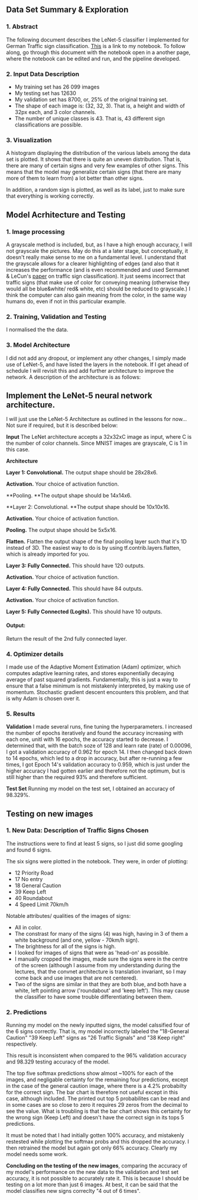 ## Data Set Summary & Exploration
### 1. Abstract
The following document describes the LeNet-5 classifier I implemented for German Traffic sign classification.
[This](https://github.com/JPWILSON/JPWILSON-Self-Driving-Car-Project2-/blob/master/Traffic_Sign_Classifier.ipynb) is a link to my notebook.
To follow along, go through this document with the notebook open in a another page, where the notebook can be edited and run, and the pipeline developed. 

### 2. Input Data Description
* My training set has 26 099 images
* My testing set has 12630
* My validation set has 8700, or, 25% of the original training set.
* The shape of each image is: (32, 32, 3). That is, a height and width of 32px each, and 3 color channels. 
* The number of unique classes is 43. That is, 43 different sign classifications are possible. 

### 3. Visualization
A histogram displaying the distribution of the various labels among the data set is plotted. It shows that there is quite an uneven distribution. That is, there are many of certain signs and very few examples of other signs. This means that the model may generalize certain signs (that there are many more of them to learn from) a lot better than other signs. 

In addition, a random sign is plotted, as well as its label, just to make sure that everything is working correctly. 

## Model Acrhitecture and Testing

### 1. Image processing
A grayscale method is included, but, as I have a high enough accuracy, I will not grayscale the pictures. 
May do this at a later stage, but conceptually, it doesn't really make sense to me on a fundamental level. I understand that the grayscale allows for a 
clearer highlighting of edges (and also that it increases the performance (and is even recommended and used Sermanet & LeCun's [paper](http://yann.lecun.com/exdb/publis/pdf/sermanet-ijcnn-11.pdf) on traffic sign classification). It just seems incorrect that traffic signs (that make use of color for conveying meaning (otherwise they would all be blue&white/ red& white, etc) should be reduced to grayscale.)
I think the computer can also gain meaning from the color, in the same way humans do, even if not in this particular example. 

### 2. Training, Validation and Testing 
I normalised the the data.

### 3. Model Architecture
I did not add any dropout, or implement any other changes, I simply made use of LeNet-5, and have listed the layers in the notebook. If I get ahead of schedule I will revisit this and add further architecture to improve the network. 
A description of the architecture is as follows: 

## Implement the LeNet-5 neural network architecture.
I will just use the LeNet-5 Architecture as outlined in the lessons for now...
Not sure if required, but it is described below: 

**Input**
The LeNet architecture accepts a 32x32xC image as input, where C is the number of color channels. Since MNIST images are grayscale, C is 1 in this case.

**Architecture**

**Layer 1: Convolutional.** The output shape should be 28x28x6.

**Activation.** Your choice of activation function.

**Pooling. **The output shape should be 14x14x6.

**Layer 2: Convolutional. **The output shape should be 10x10x16.

**Activation.** Your choice of activation function.

**Pooling.** The output shape should be 5x5x16.

**Flatten.** Flatten the output shape of the final pooling layer such 
that it's 1D instead of 3D. The easiest way to do is by using tf.contrib.layers.flatten, 
which is already imported for you.

**Layer 3: Fully Connected.** This should have 120 outputs.

**Activation.** Your choice of activation function.

**Layer 4: Fully Connected.** This should have 84 outputs.

**Activation.** Your choice of activation function.

**Layer 5: Fully Connected (Logits).** This should have 10 outputs.

#### Output:
Return the result of the 2nd fully connected layer.

### 4. Optimizer details
I made use of the Adaptive Moment Estimation (Adam) optimizer, which computes adaptive learning rates, and stores exponentially
decaying average of past squared gradients. Fundamentally, this is just a way to ensure that a false minimum is not 
mistakenly interpreted, by making use of momentum. Stochastic gradient descent encounters this problem, and that is why Adam is chosen over it. 

### 5. Results
**Validation**
I made several runs, fine tuning the hyperparameters. 
I increased the number of epochs iteratively and found the accuracy increasing with each one, unitl with 16 epochs, the accuracy started to decrease. I determined that, with the batch soze of 
128 and learn rate (rate) of 0.00096, I got a validation accuracy of 0.962 for epoch 14. I then changed back down to 14 epochs, which led to a drop in accuracy, but after re-running a few times, I got Epoch 14's validation accuracy to 0.959, which is just under the higher accuracy I had gotten earlier and therefore not the optimum, but is still higher than the required 93% and therefore sufficient. 

**Test Set**
Running my model on the test set, I obtained an accuracy of 98.329%. 

## Testing on new images
### 1. New Data: Description of Traffic Signs Chosen 
The instructions were to find at least 5 signs, so I just did some googling and found 6 signs. 

The six signs were plotted in the notebook. They were, in order of plotting: 
* 12 Priority Road
* 17 No entry
* 18 General Caution
* 39 Keep Left
* 40 Roundabout
* 4 Speed Limit 70km/h

Notable attributes/ qualities of the images of signs: 
* All in color. 
* The constrast for many of the signs (4) was high, having in 3 of them a white background (and one, yellow - 70km/h sign). 
* The brightness for all of the signs is high.
* I looked for images of signs that were as 'head-on' as possible. 
* I manually cropped the images, made sure the signs were in the centre of the screen (although I assume from my understanding during the lectures, that the convnet architecture is translation invariant, so I may come back and use images that are not centered). 
* Two of the signs are similar in that they are both blue, and both have a white, left pointing arrow ('roundabout' and 'keep left'). This may cause the classifier to have some trouble differentiating between them. 


### 2. Predictions
Running my model on the newly inputted signs, the model calssified four of the 6 signs correctly. 
That is, my model incorrectly labeled the "18-General Caution" "39 Keep Left" signs 
as "26 Traffic Signals" and "38 Keep right" respectively.

This result is inconsistent when compared to the 96% validation accuracy and 98.329 testing accuracy of the model.

The top five softmax predictions show almost ~100% for each of the images, and negligable certainty for the remaining four predictions, except in the case of the general caution image, where there is a 4.2% probabilty for the correct sign. The bar chart is therefore not useful except in this case, although included. The printed out top 5 probabilites can be read and in some cases are so close to zero it requires 29 zeros from the decimal to see the value. 
What is troubling is that the bar chart shows this certainty for the wrong sign (Keep Left) and doesn't have the correct sign in its tops 5 predictions. 

It must be noted that I had initially gotten 100% accuracy, and mistakenly restested while plotting the softmax probs and this dropped the accuracy. I then retrained the model but again got only 66% accuracy. Clearly my model needs some work. 

**Concluding on the testing of the new images**, comparing the accuracy of my model's performance on the new data to the validation and test set accuracy, it is not possible to accurately rate it. This is because I should be testing on a lot more than just 6 images. At best, it can be said that the model classifies new signs correclty "4 out of 6 times".



